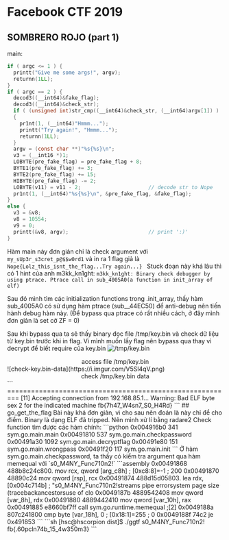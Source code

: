 # Facebook CTF 2019

## SOMBRERO ROJO (part 1)
main:
```c
if ( argc <= 1 ) {
  printt("Give me some args!", argv);
  returnn(1LL);
}
if ( argc == 2 ) {
  decod3((__int64)&fake_flag);
  decod3((__int64)&check_str);
  if ( (unsigned int)str_cmp((__int64)&check_str, (__int64)argv[1]) )
  {
    pr1nt(1, (__int64)"Hmmm...");
    printt("Try again!", "Hmmm...");
    returnn(1LL);
  }
  argv = (const char **)"%s{%s}\n";
  v3 = (__int16 *)1;
  LOBYTE(pre_fake_flag) = pre_fake_flag + 8;
  BYTE1(pre_fake_flag) += 3;
  BYTE2(pre_fake_flag) += 15;
  HIBYTE(pre_fake_flag) -= 2;
  LOBYTE(v11) = v11 - 2;                      // decode str to Nope
  pr1nt(1, (__int64)"%s{%s}\n", &pre_fake_flag, &fake_flag);
}
else {
  v3 = &v8;
  v8 = 10554;
  v9 = 0;
  printt(&v8, argv);                          // print ':)'
}
```
Hàm main này đơn giản chỉ là check argument với `my_sUp3r_s3cret_p@$$w0rd1` và in ra 1 flag giả là `Nope{Lolz_this_isnt_the_flag...Try again...}
`
Stuck đoạn này khá lâu thì có 1 hint của anh m3kk_kn1ght: `m3kk_kn1ght: Binary check debugger by using ptrace. Ptrace call in sub_4005A0(a function in init_array of elf)`

Sau đó mình tìm các initialization functions trong .init_array, thấy hàm sub_4005A0 có sử dụng hàm ptrace (sub__44EC50) để anti-debug nên tiến hành debug hàm này. (Để bypass qua ptrace có rất nhiều cách, ở đây mình đơn giản là set cờ ZF = 0)

Sau khi bypass qua ta sẽ thấy binary đọc file /tmp/key.bin và check dữ liệu từ key.bin trước khi in flag. Vì mình muốn lấy flag nên bypass qua thay vì decrypt để biết require của key.bin
![/tmp/key.bin](https://i.imgur.com/WNjPu38.png)
<div style="text-align:center">access file /tmp/key.bin</div>
![check-key.bin-data](https://i.imgur.com/V5Sl4qV.png)
<div style="text-align:center">check /tmp/key.bin data</div>
```
=========================================================
[11] Accepting connection from 192.168.85.1...
Warning: Bad ELF byte sex 2 for the indicated machine
fb{7h47_W4sn7_S0_H4Rd}
```
## go_get_the_flag
Bài này khá đơn giản, vì cho sau nên đoán là này chỉ để cho điểm.
Binary là dạng ELF đã tripped. Nên mình xử lí bằng radare2
Check function tìm được các hàm chính:
```python
0x004916b0  341 sym.go.main.main
0x00491810  537 sym.go.main.checkpassword 
0x00491a30 1092 sym.go.main.decryptflag
0x00491e80  151 sym.go.main.wrongpass
0x00491f20  117 sym.go.main.init
```
Ở hàm sym.go.main.checkpassword, ta thấy có kiểm tra argument qua hàm memequal với `s0_M4NY_Func710n2!`
```assembly
0x00491868      488b8c24c800.  mov rcx, qword [arg_c8h]    ; [0xc8:8]=-1 ; 200                                                                  
0x00491870      48890c24       mov qword [rsp], rcx                                                                                             
0x00491874      488d15d05803.  lea rdx, [0x004c714b]       ; "s0_M4NY_Func710n2!streams pipe errorsystem page size (tracebackancestorsuse of clo
0x0049187b      4889542408     mov qword [var_8h], rdx                                                                                          
0x00491880      4889442410     mov qword [var_10h], rax                                                                                         
0x00491885      e8660bf7ff     call sym.go.runtime.memequal ;[2]                                                                                
0x0049188a      807c241800     cmp byte [var_18h], 0       ; [0x18:1]=255 ; 0                                                                   
0x0049188f      74c2           je 0x491853
```
```sh
[hsc@hscorpion dist]$ ./ggtf s0_M4NY_Func710n2!
fb{.60pcln74b_15_4w350m3}
```
